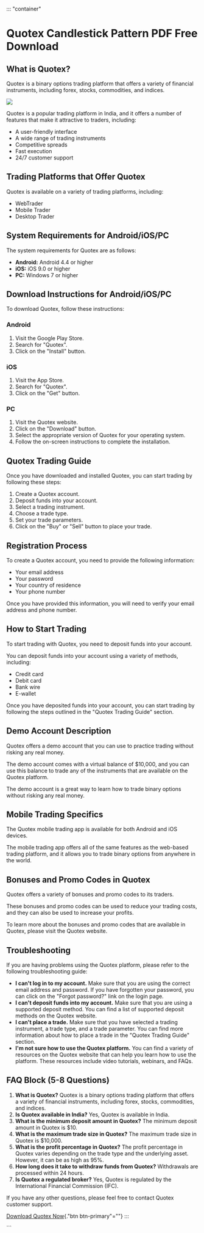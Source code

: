 ::: \"container\"
# Quotex Candlestick Pattern PDF Free Download

## What is Quotex?

Quotex is a binary options trading platform that offers a variety of
financial instruments, including forex, stocks, commodities, and
indices.

[![](https://static.quotex.io/files/4_en/300_250.jpg)](https://traff.sbs/brokerqxlid)

Quotex is a popular trading platform in India, and it offers a number of
features that make it attractive to traders, including:

-   A user-friendly interface
-   A wide range of trading instruments
-   Competitive spreads
-   Fast execution
-   24/7 customer support

## Trading Platforms that Offer Quotex

Quotex is available on a variety of trading platforms, including:

-   WebTrader
-   Mobile Trader
-   Desktop Trader

## System Requirements for Android/iOS/PC

The system requirements for Quotex are as follows:

-   **Android:** Android 4.4 or higher
-   **iOS:** iOS 9.0 or higher
-   **PC:** Windows 7 or higher

## Download Instructions for Android/iOS/PC

To download Quotex, follow these instructions:

### Android

1.  Visit the Google Play Store.
2.  Search for "Quotex".
3.  Click on the "Install" button.

### iOS

1.  Visit the App Store.
2.  Search for "Quotex".
3.  Click on the "Get" button.

### PC

1.  Visit the Quotex website.
2.  Click on the "Download" button.
3.  Select the appropriate version of Quotex for your operating system.
4.  Follow the on-screen instructions to complete the installation.

## Quotex Trading Guide

Once you have downloaded and installed Quotex, you can start trading by
following these steps:

1.  Create a Quotex account.
2.  Deposit funds into your account.
3.  Select a trading instrument.
4.  Choose a trade type.
5.  Set your trade parameters.
6.  Click on the "Buy" or "Sell" button to place your trade.

## Registration Process

To create a Quotex account, you need to provide the following
information:

-   Your email address
-   Your password
-   Your country of residence
-   Your phone number

Once you have provided this information, you will need to verify your
email address and phone number.

## How to Start Trading

To start trading with Quotex, you need to deposit funds into your
account.

You can deposit funds into your account using a variety of methods,
including:

-   Credit card
-   Debit card
-   Bank wire
-   E-wallet

Once you have deposited funds into your account, you can start trading
by following the steps outlined in the "Quotex Trading Guide"
section.

## Demo Account Description

Quotex offers a demo account that you can use to practice trading
without risking any real money.

The demo account comes with a virtual balance of \$10,000, and you can
use this balance to trade any of the instruments that are available on
the Quotex platform.

The demo account is a great way to learn how to trade binary options
without risking any real money.

## Mobile Trading Specifics

The Quotex mobile trading app is available for both Android and iOS
devices.

The mobile trading app offers all of the same features as the web-based
trading platform, and it allows you to trade binary options from
anywhere in the world.

## Bonuses and Promo Codes in Quotex

Quotex offers a variety of bonuses and promo codes to its traders.

These bonuses and promo codes can be used to reduce your trading costs,
and they can also be used to increase your profits.

To learn more about the bonuses and promo codes that are available in
Quotex, please visit the Quotex website.

## Troubleshooting

If you are having problems using the Quotex platform, please refer to
the following troubleshooting guide:

-   **I can\'t log in to my account.** Make sure that you are using the
    correct email address and password. If you have forgotten your
    password, you can click on the "Forgot password?" link on the
    login page.
-   **I can\'t deposit funds into my account.** Make sure that you are
    using a supported deposit method. You can find a list of supported
    deposit methods on the Quotex website.
-   **I can\'t place a trade.** Make sure that you have selected a
    trading instrument, a trade type, and a trade parameter. You can
    find more information about how to place a trade in the "Quotex
    Trading Guide" section.
-   **I\'m not sure how to use the Quotex platform.** You can find a
    variety of resources on the Quotex website that can help you learn
    how to use the platform. These resources include video tutorials,
    webinars, and FAQs.

## FAQ Block (5-8 Questions)

1.  **What is Quotex?** Quotex is a binary options trading platform that
    offers a variety of financial instruments, including forex, stocks,
    commodities, and indices.
2.  **Is Quotex available in India?** Yes, Quotex is available in India.
3.  **What is the minimum deposit amount in Quotex?** The minimum
    deposit amount in Quotex is \$10.
4.  **What is the maximum trade size in Quotex?** The maximum trade size
    in Quotex is \$10,000.
5.  **What is the profit percentage in Quotex?** The profit percentage
    in Quotex varies depending on the trade type and the underlying
    asset. However, it can be as high as 95%.
6.  **How long does it take to withdraw funds from Quotex?** Withdrawals
    are processed within 24 hours.
7.  **Is Quotex a regulated broker?** Yes, Quotex is regulated by the
    International Financial Commission (IFC).

If you have any other questions, please feel free to contact Quotex
customer support.

[Download Quotex Now](\%22https://traff.sbs/brokerqxlid\%22){."btn
btn-primary"=""}
:::

\`\`\`


